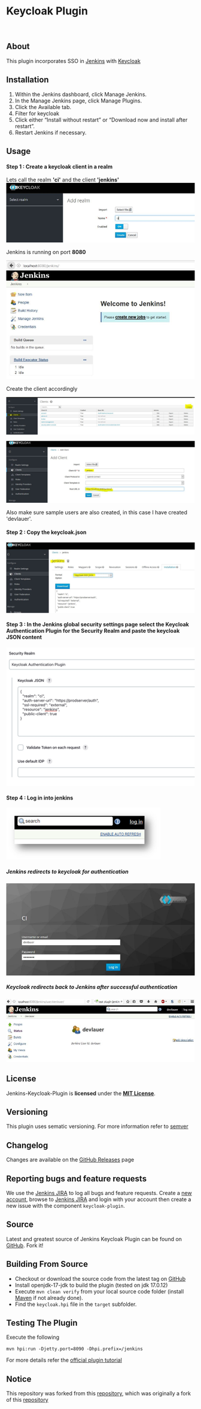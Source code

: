 # Keycloak Plugin

<img src="https://jenkins.io/images/226px-Jenkins_logo.svg.png" alt="" width="100" /><img src="https://github.com/keycloak/keycloak/raw/master/themes/src/main/resources/theme/keycloak/welcome/resources/keycloak_logo.png" alt="" width="250" />

About
---
This plugin incorporates SSO in [Jenkins] with [Keycloak]


Installation
---
1. Within the Jenkins dashboard, click Manage Jenkins.
2. In the Manage Jenkins page, click Manage Plugins.
3. Click the Available tab.
4. Filter for keycloak
5. Click either “Install without restart” or “Download now and install after restart”.
6. Restart Jenkins if necessary.

Usage
---

#### Step 1 : Create a keycloak client in a realm

Lets call the realm **'ci'** and the client **'jenkins'**  
![](docs/images/Usage_1.JPG)

Jenkins is running on port **8080**

![](docs/images/Usage_2.JPG)

Create the client accordingly

![](docs/images/Usage_1.2.JPG)

![](docs/images/Usage_1.3.JPG)

Also make sure sample users are also created, in this case I have
created 'devlauer'.

#### Step 2 : Copy the keycloak.json

![](docs/images/Usage_3.JPG)

#### Step 3 : In the Jenkins global security settings page select the Keycloak Authentication Plugin for the Security Realm and paste the keycloak JSON content

![](docs/images/Step_3.jpg)

#### Step 4 : Log in into jenkins

![](docs/images/kj6.png)

##### Jenkins redirects to keycloak for authentication

![](docs/images/Usage_6.JPG)

##### Keycloak redirects back to Jenkins after successful authentication

![](docs/images/Usage_7.JPG)  

License
---
Jenkins-Keycloak-Plugin is **licensed** under the **[MIT License]**.

Versioning
---
This plugin uses sematic versioning. For more information refer to [semver]

Changelog
---
Changes are available on the [GitHub Releases] page

Reporting bugs and feature requests
---
We use the [Jenkins JIRA] to log all bugs and feature requests. Create a [new account], browse to [Jenkins JIRA] and login with your account then create a new issue with the component `keycloak-plugin`.

Source
---
Latest and greatest source of Jenkins Keycloak Plugin can be found on [GitHub]. Fork it!

Building From Source
---
* Checkout or download the source code from the latest tag on [GitHub]
* Install openjdk-17-jdk to build the plugin (tested on jdk 17.0.12)
* Execute `mvn clean verify` from your local source code folder (install [Maven] if not already done).
* Find the `keycloak.hpi` file in the `target` subfolder.

Testing The Plugin
---
Execute the following

	mvn hpi:run -Djetty.port=8090 -Dhpi.prefix=/jenkins

For more details refer the [official plugin tutorial](https://wiki.jenkins-ci.org/display/JENKINS/Plugin+tutorial)


Notice
---
This repository was forked from this  [repository](https://www.github.com/devlauer/jenkins-keycloak-plugin), which was originally a fork of this [repository](https://www.github.com/keycloak/jenkins-keycloak-plugin)

[semver]: http://semver.org
[Jenkins]: http://jenkins-ci.org 
[Keycloak]: http://keycloak.jboss.org/
[new account]: https://accounts.jenkins.io/
[Jenkins JIRA]: https://issues.jenkins-ci.org/
[official plugin tutorial]: https://wiki.jenkins-ci.org/display/JENKINS/Plugin+tutorial
[MIT License]: https://github.com/jenkinsci/keycloak-plugin/raw/master/LICENSE
[Changelog]: https://github.com/jenkinsci/keycloak-plugin/blob/master/Changelog.md
[GitHub]: https://github.com/jenkinsci/keycloak-plugin
[Maven]: http://maven.apache.org
[wiki]: https://wiki.jenkins-ci.org/display/JENKINS/keycloak-plugin
[GitHub Releases]: https://github.com/jenkinsci/keycloak-plugin/releases
